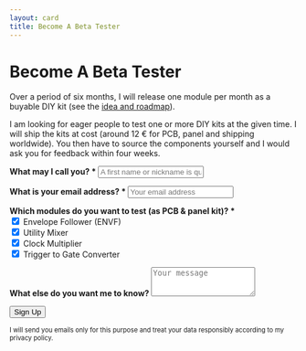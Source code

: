 ```yaml
---
layout: card
title: Become A Beta Tester
---
```


# Become A Beta Tester

Over a period of six months, I will release one module per month as a buyable DIY kit (see the [idea and roadmap](/projects/one-module-per-month/)).

I am looking for eager people to test one or more DIY kits at the given time. I will ship the kits at cost (around 12 € for PCB, panel and shipping worldwide). You then have to source the components yourself and I would ask you for feedback within four weeks.

<form method="POST" autocomplete="off" action="https://70f0c8cb.sibforms.com/serve/MUIEAJdQmF-it0sReDyELISCiwpoRL0u72FKTXJEnbDoyORToh68PXMKFv_ajZQLnCsSHnDsrMNo0b_mEmG7fWOnaZRyj4-TbhP9pHoUAs4NJKAzyeOS7SNplm5LV3zsRa53caWTjsP23HOQ9olzUEq8bNmIvjQ1A02q9xQNzKyHgPV2BpOfK-TtDpbjwAJV3XS4K0C_p-hMjiIh">
  <p>
    <label for="FIRSTNAME"><strong>What may I call you? <span class="text-error">*</span></strong></label>
    <input class="input" maxlength="200" type="text" id="FIRSTNAME" name="FIRSTNAME" placeholder="A first name or nickname is quite enough" required />
  </p>
  <p>
    <label for="EMAIL"><strong>What is your email address? <span class="text-error">*</span></strong></label>
    <input class="input" type="email" id="EMAIL" name="EMAIL" placeholder="Your email address" required />
  </p>
  <p>
    <strong>Which modules do you want to test (as PCB & panel kit)? <span class="text-error">*</span></strong><br>
    <input type="checkbox" name="lists_30[]" value="9" id="envf" checked>
    <label for="envf">Envelope Follower (ENVF)</label><br>
    <input type="checkbox" name="lists_30[]" value="10" id="mixer" checked>
    <label for="mixer">Utility Mixer</label><br>
    <input type="checkbox" name="lists_30[]" value="11" id="clock-multiplier" checked>
    <label for="clock-multiplier">Clock Multiplier</label><br>
    <input type="checkbox" name="lists_30[]" value="12" id="trigger-to-gate-converter" checked>
    <label for="trigger-to-gate-converter">Trigger to Gate Converter</label>
  </p>
  <p>
    <label for="INITIAL_MESSAGE"><strong>What else do you want me to know?</strong></label>
    <textarea rows="3" class="input" maxlength="500" id="INITIAL_MESSAGE" name="INITIAL_MESSAGE" placeholder="Your message"></textarea>
  </p>
  <p>
    <button type="submit" class="primary">Sign Up</button>
  </p>
  <p class="text-grey" style="font-size:80%;">
    I will send you emails only for this purpose and treat your data responsibly according to my privacy policy.
  </p>
</form>



  



